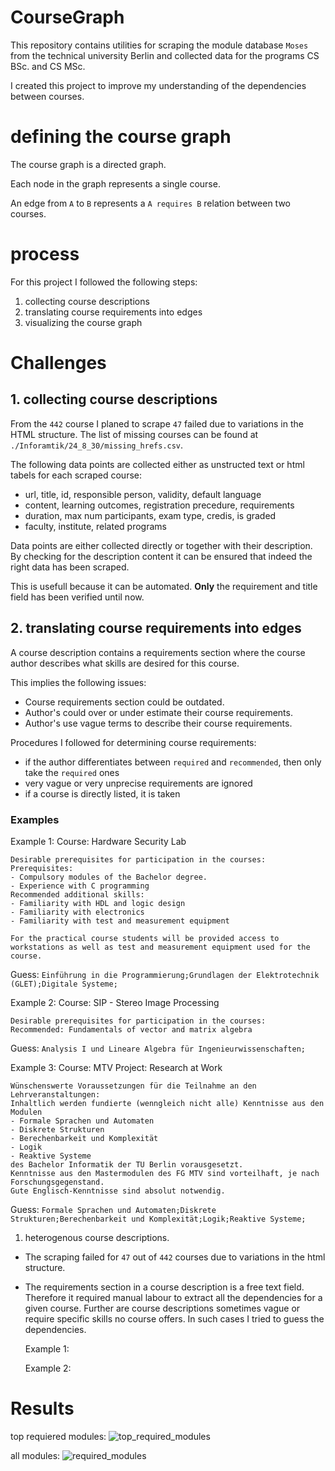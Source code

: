 # CourseGraph
This repository contains utilities for scraping the module database `Moses` from the technical university Berlin and collected data for the programs CS BSc. and CS MSc.

I created this project to improve my understanding of the dependencies between courses.

# defining the course graph
The course graph is a directed graph.

Each node in the graph represents a single course.

An edge from `A` to `B` represents a `A requires B` relation between two courses.

# process
For this project I followed the following steps:
1. collecting course descriptions
2. translating course requirements into edges
3. visualizing the course graph

# Challenges

## 1. collecting course descriptions
From the `442` course I planed to scrape `47` failed due to variations in the HTML structure.
The list of missing courses can be found at `./Inforamtik/24_8_30/missing_hrefs.csv`.

The following data points are collected either as unstructed text or html tabels for each scraped course:
- url, title, id, responsible person, validity, default language
- content, learning outcomes, registration precedure, requirements
- duration, max num participants, exam type, credis, is graded
- faculty, institute, related programs

Data points are either collected directly or together with their description. 
By checking for the description content it can be ensured that indeed the right data has been scraped.

This is usefull because it can be automated.
**Only** the requirement and title field has been verified until now.

## 2. translating course requirements into edges
A course description contains a requirements section where the course author describes what skills are desired for this course.

This implies the following issues:
- Course requirements section could be outdated.
- Author's could over or under estimate their course requirements. 
- Author's use vague terms to describe their course requirements.

Procedures I followed for determining course requirements:
- if the author differentiates between `required` and `recommended`, then only take the `required` ones
- very vague or very unprecise requirements are ignored
- if a course is directly listed, it is taken



### Examples

Example 1:
Course: Hardware Security Lab
```
Desirable prerequisites for participation in the courses:
Prerequisites:
- Compulsory modules of the Bachelor degree.
- Experience with C programming
Recommended additional skills:
- Familiarity with HDL and logic design
- Familiarity with electronics
- Familiarity with test and measurement equipment

For the practical course students will be provided access to workstations as well as test and measurement equipment used for the course.
```
Guess: `Einführung in die Programmierung;Grundlagen der Elektrotechnik (GLET);Digitale Systeme;`

Example 2:
Course: SIP - Stereo Image Processing
```
Desirable prerequisites for participation in the courses:
Recommended: Fundamentals of vector and matrix algebra
```
Guess: `Analysis I und Lineare Algebra für Ingenieurwissenschaften;`

Example 3:
Course: MTV Project: Research at Work
```
Wünschenswerte Voraussetzungen für die Teilnahme an den Lehrveranstaltungen:
Inhaltlich werden fundierte (wenngleich nicht alle) Kenntnisse aus den Modulen 
- Formale Sprachen und Automaten
- Diskrete Strukturen
- Berechenbarkeit und Komplexität
- Logik
- Reaktive Systeme
des Bachelor Informatik der TU Berlin vorausgesetzt.
Kenntnisse aus den Mastermodulen des FG MTV sind vorteilhaft, je nach Forschungsgegenstand. 
Gute Englisch-Kenntnisse sind absolut notwendig.
```
Guess: `Formale Sprachen und Automaten;Diskrete Strukturen;Berechenbarkeit und Komplexität;Logik;Reaktive Systeme;`



  

1. heterogenous course descriptions.
  - The scraping failed for `47` out of `442` courses due to variations in the html structure.
  - The requirements section in a course description is a free text field.
    Therefore it required manual labour to extract all the dependencies for a given course.
    Further are course descriptions sometimes vague or require specific skills no course offers.
    In such cases I tried to guess the dependencies.

    Example 1:
    ``
    ``

    Example 2:
    ``
    ``


# Results

top requiered modules:
![top_required_modules](https://github.com/user-attachments/assets/aacfaa38-56a2-4310-be54-b38ea2a8a09d)

all modules:
![required_modules](https://github.com/user-attachments/assets/dc825915-2c1f-43c6-be2b-c6ba5fc875c8)
